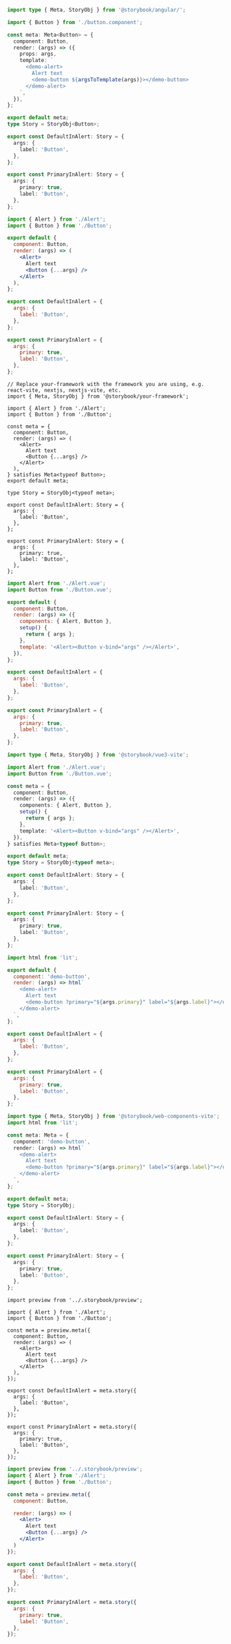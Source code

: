 ```ts filename="Button.stories.ts" renderer="angular" language="ts"
import type { Meta, StoryObj } from '@storybook/angular/';

import { Button } from './button.component';

const meta: Meta<Button> = {
  component: Button,
  render: (args) => ({
    props: args,
    template: `
      <demo-alert>
        Alert text
        <demo-button ${argsToTemplate(args)}></demo-button>
      </demo-alert>
    `,
  }),
};

export default meta;
type Story = StoryObj<Button>;

export const DefaultInAlert: Story = {
  args: {
    label: 'Button',
  },
};

export const PrimaryInAlert: Story = {
  args: {
    primary: true,
    label: 'Button',
  },
};
```

```jsx filename="Button.stories.jsx" renderer="react" language="js" tabTitle="CSF 3"
import { Alert } from './Alert';
import { Button } from './Button';

export default {
  component: Button,
  render: (args) => (
    <Alert>
      Alert text
      <Button {...args} />
    </Alert>
  ),
};

export const DefaultInAlert = {
  args: {
    label: 'Button',
  },
};

export const PrimaryInAlert = {
  args: {
    primary: true,
    label: 'Button',
  },
};
```

```tsx filename="Button.stories.tsx" renderer="react" language="ts" tabTitle="CSF 3"
// Replace your-framework with the framework you are using, e.g. react-vite, nextjs, nextjs-vite, etc.
import { Meta, StoryObj } from '@storybook/your-framework';

import { Alert } from './Alert';
import { Button } from './Button';

const meta = {
  component: Button,
  render: (args) => (
    <Alert>
      Alert text
      <Button {...args} />
    </Alert>
  ),
} satisfies Meta<typeof Button>;
export default meta;

type Story = StoryObj<typeof meta>;

export const DefaultInAlert: Story = {
  args: {
    label: 'Button',
  },
};

export const PrimaryInAlert: Story = {
  args: {
    primary: true,
    label: 'Button',
  },
};
```

```js filename="Button.stories.js" renderer="vue" language="js"
import Alert from './Alert.vue';
import Button from './Button.vue';

export default {
  component: Button,
  render: (args) => ({
    components: { Alert, Button },
    setup() {
      return { args };
    },
    template: '<Alert><Button v-bind="args" /></Alert>',
  }),
};

export const DefaultInAlert = {
  args: {
    label: 'Button',
  },
};

export const PrimaryInAlert = {
  args: {
    primary: true,
    label: 'Button',
  },
};
```

```ts filename="Button.stories.ts" renderer="vue" language="ts"
import type { Meta, StoryObj } from '@storybook/vue3-vite';

import Alert from './Alert.vue';
import Button from './Button.vue';

const meta = {
  component: Button,
  render: (args) => ({
    components: { Alert, Button },
    setup() {
      return { args };
    },
    template: '<Alert><Button v-bind="args" /></Alert>',
  }),
} satisfies Meta<typeof Button>;

export default meta;
type Story = StoryObj<typeof meta>;

export const DefaultInAlert: Story = {
  args: {
    label: 'Button',
  },
};

export const PrimaryInAlert: Story = {
  args: {
    primary: true,
    label: 'Button',
  },
};
```

```js filename="Button.stories.js" renderer="web-components" language="js"
import html from 'lit';

export default {
  component: 'demo-button',
  render: (args) => html`
    <demo-alert>
      Alert text
      <demo-button ?primary="${args.primary}" label="${args.label}"></demo-button>
    </demo-alert>
  `,
};

export const DefaultInAlert = {
  args: {
    label: 'Button',
  },
};

export const PrimaryInAlert = {
  args: {
    primary: true,
    label: 'Button',
  },
};
```

```ts filename="Button.stories.ts" renderer="web-components" language="ts"
import type { Meta, StoryObj } from '@storybook/web-components-vite';
import html from 'lit';

const meta: Meta = {
  component: 'demo-button',
  render: (args) => html`
    <demo-alert>
      Alert text
      <demo-button ?primary="${args.primary}" label="${args.label}"></demo-button>
    </demo-alert>
  `,
};

export default meta;
type Story = StoryObj;

export const DefaultInAlert: Story = {
  args: {
    label: 'Button',
  },
};

export const PrimaryInAlert: Story = {
  args: {
    primary: true,
    label: 'Button',
  },
};
```

```tsx filename="Button.stories.tsx" renderer="react" language="ts" tabTitle="CSF Next 🧪"
import preview from '../.storybook/preview';

import { Alert } from './Alert';
import { Button } from './Button';

const meta = preview.meta({
  component: Button,
  render: (args) => (
    <Alert>
      Alert text
      <Button {...args} />
    </Alert>
  ),
});

export const DefaultInAlert = meta.story({
  args: {
    label: 'Button',
  },
});

export const PrimaryInAlert = meta.story({
  args: {
    primary: true,
    label: 'Button',
  },
});
```

<!-- JS snippets still needed while providing both CSF 3 & Next -->

```jsx filename="Button.stories.jsx" renderer="react" language="js" tabTitle="CSF Next 🧪"
import preview from '../.storybook/preview';
import { Alert } from './Alert';
import { Button } from './Button';

const meta = preview.meta({
  component: Button,

  render: (args) => (
    <Alert>
      Alert text
      <Button {...args} />
    </Alert>
  )
});

export const DefaultInAlert = meta.story({
  args: {
    label: 'Button',
  },
});

export const PrimaryInAlert = meta.story({
  args: {
    primary: true,
    label: 'Button',
  },
});
```
